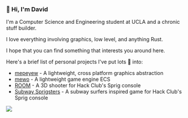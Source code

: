 ### 👋 Hi, I'm David

I'm a Computer Science and Engineering student at UCLA and a chronic stuff builder.

I love everything involving graphics, low level, and anything Rust.

I hope that you can find something that interests you around here.

Here's a brief list of personal projects I've put lots 💖 into: 
- [mepeyew](https://github.com/davnotdev/mepeyew) - A lightweight, cross platform graphics abstraction
- [mewo](https://github.com/davnotdev/mewo) - A lightweight game engine ECS
- [ROOM](https://github.com/davnotdev/Room) - A 3D shooter for Hack Club's Sprig console
- [Subway Sprigsters](https://github.com/davnotdev/subway_sprigsters) - A subway surfers inspired game for Hack Club's Sprig console 

<!--Get tracked suckas!-->
![](https://hit.yhype.me/github/profile?user_id=91637806)

<!--
**davnotdev/davnotdev** is a ✨ _special_ ✨ repository because its `README.md` (this file) appears on your GitHub profile.

Here are some ideas to get you started:

- 🔭 I’m currently working on ...
- 🌱 I’m currently learning ...
- 👯 I’m looking to collaborate on ...
- 🤔 I’m looking for help with ...
- 💬 Ask me about ...
- 📫 How to reach me: ...
- 😄 Pronouns: ...
- ⚡ Fun fact: ...
-->
